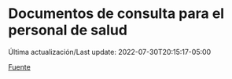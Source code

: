 # Documentos de consulta para el personal de salud

Última actualización/Last update: 2022-07-30T20:15:17-05:00

 [Fuente](https://coronavirus.gob.mx/personal-de-salud/documentos-de-consulta/)
